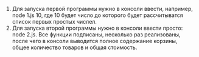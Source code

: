 1. Для запуска первой программы нужно в консоли ввести, например, node 1.js 10, где 10 будет число до которого будет рассчитыватся список первых простых числел.
2. Для запуска второй программы нужно в консоли ввести просто: node 2.js. Все функции подписаны, несколько раз реализованы, после чего в консоли выводится полное содержание корзины, общее количество товаров и общая стоимость.